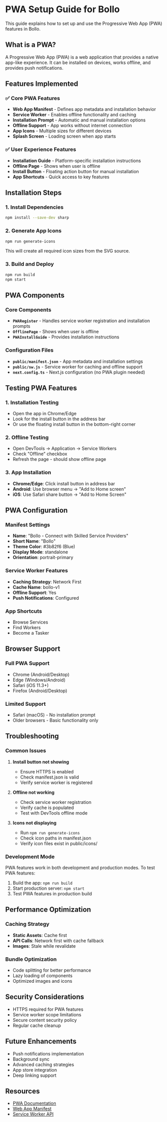 # PWA Setup Guide for Bollo

This guide explains how to set up and use the Progressive Web App (PWA) features in Bollo.

## What is a PWA?

A Progressive Web App (PWA) is a web application that provides a native app-like experience. It can be installed on devices, works offline, and provides push notifications.

## Features Implemented

### ✅ Core PWA Features
- **Web App Manifest** - Defines app metadata and installation behavior
- **Service Worker** - Enables offline functionality and caching
- **Installation Prompt** - Automatic and manual installation options
- **Offline Support** - App works without internet connection
- **App Icons** - Multiple sizes for different devices
- **Splash Screen** - Loading screen when app starts

### ✅ User Experience Features
- **Installation Guide** - Platform-specific installation instructions
- **Offline Page** - Shows when user is offline
- **Install Button** - Floating action button for manual installation
- **App Shortcuts** - Quick access to key features

## Installation Steps

### 1. Install Dependencies

```bash
npm install --save-dev sharp
```

### 2. Generate App Icons

```bash
npm run generate-icons
```

This will create all required icon sizes from the SVG source.

### 3. Build and Deploy

```bash
npm run build
npm start
```

## PWA Components

### Core Components

- **`PWARegister`** - Handles service worker registration and installation prompts
- **`OfflinePage`** - Shows when user is offline
- **`PWAInstallGuide`** - Provides installation instructions

### Configuration Files

- **`public/manifest.json`** - App metadata and installation settings
- **`public/sw.js`** - Service worker for caching and offline support
- **`next.config.ts`** - Next.js configuration (no PWA plugin needed)

## Testing PWA Features

### 1. Installation Testing
- Open the app in Chrome/Edge
- Look for the install button in the address bar
- Or use the floating install button in the bottom-right corner

### 2. Offline Testing
- Open DevTools → Application → Service Workers
- Check "Offline" checkbox
- Refresh the page - should show offline page

### 3. App Installation
- **Chrome/Edge**: Click install button in address bar
- **Android**: Use browser menu → "Add to Home screen"
- **iOS**: Use Safari share button → "Add to Home Screen"

## PWA Configuration

### Manifest Settings
- **Name**: "Bollo - Connect with Skilled Service Providers"
- **Short Name**: "Bollo"
- **Theme Color**: #3b82f6 (Blue)
- **Display Mode**: standalone
- **Orientation**: portrait-primary

### Service Worker Features
- **Caching Strategy**: Network First
- **Cache Name**: bollo-v1
- **Offline Support**: Yes
- **Push Notifications**: Configured

### App Shortcuts
- Browse Services
- Find Workers
- Become a Tasker

## Browser Support

### Full PWA Support
- Chrome (Android/Desktop)
- Edge (Windows/Android)
- Safari (iOS 11.3+)
- Firefox (Android/Desktop)

### Limited Support
- Safari (macOS) - No installation prompt
- Older browsers - Basic functionality only

## Troubleshooting

### Common Issues

1. **Install button not showing**
   - Ensure HTTPS is enabled
   - Check manifest.json is valid
   - Verify service worker is registered

2. **Offline not working**
   - Check service worker registration
   - Verify cache is populated
   - Test with DevTools offline mode

3. **Icons not displaying**
   - Run `npm run generate-icons`
   - Check icon paths in manifest.json
   - Verify icon files exist in public/icons/

### Development Mode

PWA features work in both development and production modes. To test PWA features:

1. Build the app: `npm run build`
2. Start production server: `npm start`
3. Test PWA features in production build

## Performance Optimization

### Caching Strategy
- **Static Assets**: Cache first
- **API Calls**: Network first with cache fallback
- **Images**: Stale while revalidate

### Bundle Optimization
- Code splitting for better performance
- Lazy loading of components
- Optimized images and icons

## Security Considerations

- HTTPS required for PWA features
- Service worker scope limitations
- Secure content security policy
- Regular cache cleanup

## Future Enhancements

- Push notifications implementation
- Background sync
- Advanced caching strategies
- App store integration
- Deep linking support

## Resources

- [PWA Documentation](https://web.dev/progressive-web-apps/)
- [Web App Manifest](https://developer.mozilla.org/en-US/docs/Web/Manifest)
- [Service Worker API](https://developer.mozilla.org/en-US/docs/Web/API/Service_Worker_API)
